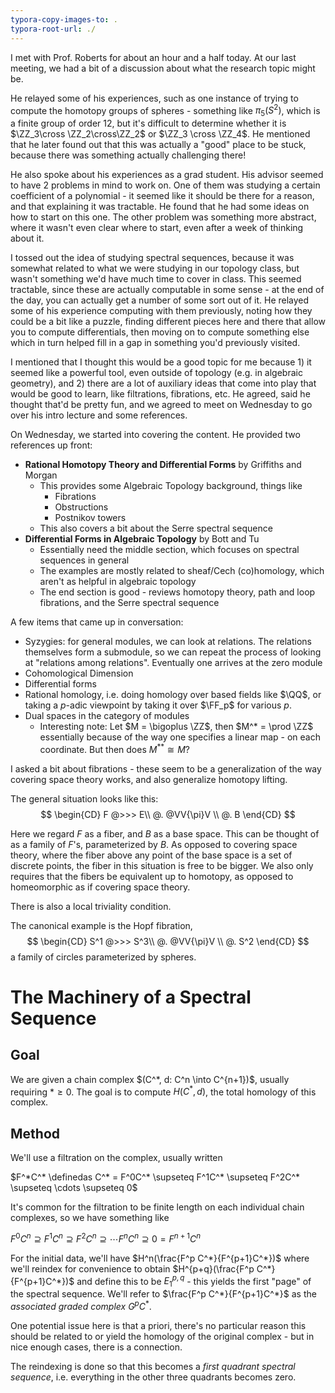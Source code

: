 ```yaml
---
typora-copy-images-to: .
typora-root-url: ./
---
```


I met with Prof. Roberts for about an hour and a half today. At our last meeting, we had a bit of a discussion about what the research topic might be. 

He relayed some of his experiences, such as one instance of trying to compute the homotopy groups of spheres - something like $\pi_5(S^2)$, which is a finite group of order 12, but it's difficult to determine whether it is $\ZZ_3\cross \ZZ_2\cross\ZZ_2$ or $\ZZ_3 \cross \ZZ_4$. He mentioned that he later found out that this was actually a "good" place to be stuck, because there was something actually challenging there!

He also spoke about his experiences as a grad student. His advisor seemed to have 2 problems in mind to work on. One of them was studying a certain coefficient of a polynomial - it seemed like it should be there for a reason, and that explaining it was tractable. He found that he had some ideas on how to start on this one. The other problem was something more abstract, where it wasn't even clear where to start, even after a week of thinking about it.

I tossed out the idea of studying spectral sequences, because it was somewhat related to what we were studying in our topology class, but wasn't something we'd have much time to cover in class. This seemed tractable, since these are actually computable in some sense - at the end of the day, you can actually get a number of some sort out of it. He relayed some of his experience computing with them previously, noting how they could be a bit like a puzzle, finding different pieces here and there that allow you to compute differentials, then moving on to compute something else which in turn helped fill in a gap in something you'd previously visited.

I mentioned that I thought this would be a good topic for me because 1) it seemed like a powerful tool, even outside of topology (e.g. in algebraic geometry), and 2) there are a lot of auxiliary ideas that come into play that would be good to learn, like filtrations, fibrations, etc. He agreed, said he thought that'd be pretty fun, and we agreed to meet on Wednesday to go over his intro lecture and some references.



On Wednesday, we started into covering the content. He provided two references up front: 

- **Rational Homotopy Theory and Differential Forms** by Griffiths and Morgan
  - This provides some Algebraic Topology background, things like
    - Fibrations
    - Obstructions
    - Postnikov towers
  - This also covers a bit about the Serre spectral sequence
- **Differential Forms in Algebraic Topology** by Bott and Tu
  - Essentially need the middle section, which focuses on spectral sequences in general
  - The examples are mostly related to sheaf/Cech (co)homology, which aren't as helpful in algebraic topology
  - The end section is good - reviews homotopy theory, path and loop fibrations, and the Serre spectral sequence

A few items that came up in conversation:

- Syzygies: for general modules, we can look at relations. The relations themselves form a submodule, so we can repeat the process of looking at "relations among relations". Eventually one arrives at the zero module
- Cohomological Dimension
- Differential forms
- Rational homology, i.e. doing homology over based fields like $\QQ$, or taking a $p$-adic viewpoint by taking it over $\FF_p$ for various $p$.
- Dual spaces in the category of modules
  - Interesting note: Let $M = \bigoplus \ZZ$, then $M^* = \prod \ZZ$ essentially because of the way one specifies a linear map - on each coordinate. But then does $M^{**} \cong M$?

I asked a bit about fibrations - these seem to be a generalization of the way covering space theory works, and also generalize homotopy lifting. 

The general situation looks like this:
$$
\begin{CD} 
F @>>> 	E\\
@. 		@VV{\pi}V \\
 		@. B
\end{CD}
$$

Here we regard $F$ as a fiber, and $B$ as a base space. This can be thought of as a family of $F$'s, parameterized by $B$. As opposed to covering space theory, where the fiber above any point of the base space is a set of discrete points, the fiber in this situation is free to be bigger. We also only requires that the fibers be equivalent up to homotopy, as opposed to homeomorphic as if covering space theory. 

There is also a local triviality condition.

The canonical example is the Hopf fibration,
$$
\begin{CD} 
S^1 @>>> 	S^3\\
@. 		@VV{\pi}V \\
 		@. S^2
\end{CD}
$$
a family of circles parameterized by spheres.



# The Machinery of a Spectral Sequence

## Goal

We are given a chain complex $(C^*, d: C^n \into C^{n+1})$, usually requiring $* \geq 0$. The goal is to compute $H(C^*, d)$, the total homology of this complex.

## Method

We'll use a filtration on the complex, usually written

$F^*C^* \definedas C^* = F^0C^* \supseteq F^1C^* \supseteq F^2C^* \supseteq \cdots \supseteq 0$

It's common for the filtration to be finite length on each individual chain complexes, so we have something like

$F^0C^n \supseteq F^1C^n \supseteq F^2C^n \supseteq \cdots F^nC^n \supseteq 0 = F^{n+1}C^n$

For the initial data, we'll have $H^n(\frac{F^p C^*}{F^{p+1}C^*})$ where we'll reindex for convenience to obtain $H^{p+q}(\frac{F^p C^*}{F^{p+1}C^*})$ and define this to be $E_1^{p,q}$ - this yields the first "page" of the spectral sequence. We'll refer to $\frac{F^p C^*}{F^{p+1}C^*}$ as the *associated graded complex* $G^pC^*$.

One potential issue here is that a priori, there's no particular reason this should be related to or yield the homology of the original complex - but in nice enough cases, there is a connection.

The reindexing is done so that this becomes a *first quadrant spectral sequence*, i.e. everything in the other three quadrants becomes zero.
